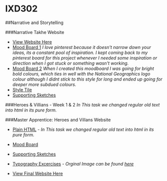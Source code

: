 # IXD302

##Narrative and Storytelling

###Narrative Takhe Website
- [View Website Here](https://amygrahamie.github.io/Bird-Project/index.html)
- [Mood Board 1](https://uk.pinterest.com/grahamie/bird-project/)
*I love pinterest because it doesn't narrow down your ideas, its a constant pool of inspiration. I kept coming back to my pinterest board for this project whenever I needed some inspiration or direction when I got stuck or something wasn't working.*
- [Mood Board 2](https://amygrahamie.github.io/IXD302/images/moodboard.jpg)
*When I created this moodboard I was going for bright bold colours, which ties in well with the National Geographics logo colour although I didnt stick to this style for long and ended up going for deeper more subdued colours.*
- [Style Tile](https://amygrahamie.github.io/IXD302/Bird-Projects/images/styletile.png)
- [Supporting Sketches](https://amygrahamie.github.io/Bird-Project/supportingsketches.html)


###Heroes & Villians - Week 1 & 2
*In This task we changed regular old text into html in its pure form.*

###Master Apprentice: Heroes and Villans Website

- [Plain HTML](https://amygrahamie.github.io/IXD302/Sherlock-Holmes/heroes-and-villains.html) - *In This task we changed regular old text into html in its pure form.*

- [Mood Board](https://uk.pinterest.com/grahamie/sherlock-holmes-uni/)

- [Supporting Sketches](https://amygrahamie.github.io/IXD302/Sherlock-Holmes/sketches.html)

- [Typography Excercises](https://amygrahamie.github.io/IXD302/Sherlock-Holmes/typography.html) - *Orginal Image can be found [here](https://amygrahamie.github.io/IXD302/Sherlock-Holmes/images/typographyex.jpg)* 

- [View Final Website Here](https://amygrahamie.github.io/IXD302/Sherlock-Holmes/index.html)
